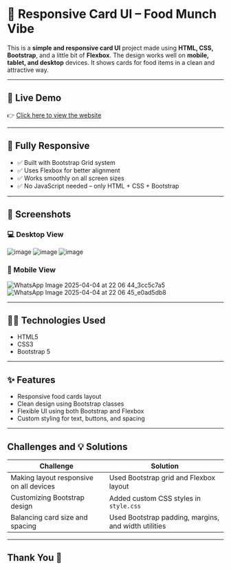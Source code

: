 # 🍔 Responsive Card UI – Food Munch Vibe

This is a **simple and responsive card UI** project made using **HTML, CSS, Bootstrap**, and a little bit of **Flexbox**. The design works well on **mobile, tablet, and desktop** devices. It shows cards for food items in a clean and attractive way.

---

## 🚀 Live Demo

👉 [Click here to view the website](https://responsedevice.ccbp.tech)  


---

## 📱 Fully Responsive

- ✅ Built with Bootstrap Grid system  
- ✅ Uses Flexbox for better alignment  
- ✅ Works smoothly on all screen sizes  
- ✅ No JavaScript needed – only HTML + CSS + Bootstrap  

---

## 📸 Screenshots

### 💻 Desktop View  
![image](https://github.com/user-attachments/assets/869a5669-0e9f-4313-b789-05460672a8a9)
![image](https://github.com/user-attachments/assets/67ade799-f04e-4acc-b24b-f73a8b8469da)
![image](https://github.com/user-attachments/assets/59f5cea3-c966-4a1d-aba2-db940e964ff1)



### 📱 Mobile View  
 ![WhatsApp Image 2025-04-04 at 22 06 44_3cc5c7a5](https://github.com/user-attachments/assets/702c93cc-53f4-4637-8c5d-b27e712a5112)
![WhatsApp Image 2025-04-04 at 22 06 45_e0ad5db8](https://github.com/user-attachments/assets/cecf591f-a468-4d84-95eb-a7ff87de9aae)

 


---

## 🧑‍💻 Technologies Used

- HTML5  
- CSS3  
- Bootstrap 5  

---

## ✨ Features

- Responsive food cards layout  
- Clean design using Bootstrap classes  
- Flexible UI using both Bootstrap and Flexbox  
- Custom styling for text, buttons, and spacing  




---

## Challenges and 💡 Solutions

| Challenge                            | Solution                                 |
|--------------------------------------|------------------------------------------|
| Making layout responsive on all devices | Used Bootstrap grid and Flexbox layout   |
| Customizing Bootstrap design          | Added custom CSS styles in `style.css`   |
| Balancing card size and spacing       | Used Bootstrap padding, margins, and width utilities |

---

## Thank You 💖

